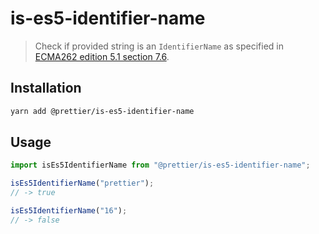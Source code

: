 # is-es5-identifier-name

> Check if provided string is an `IdentifierName` as specified in [ECMA262 edition 5.1 section 7.6](https://262.ecma-international.org/5.1/#sec-7.6).

## Installation

```bash
yarn add @prettier/is-es5-identifier-name
```

## Usage

```js
import isEs5IdentifierName from "@prettier/is-es5-identifier-name";

isEs5IdentifierName("prettier");
// -> true

isEs5IdentifierName("16");
// -> false
```
